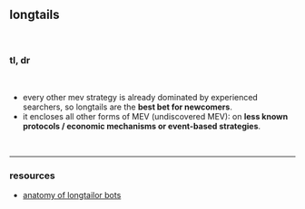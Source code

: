 ## longtails

<br>

### tl, dr

<br>

* every other mev strategy is already dominated by experienced searchers, so longtails are the **best bet for newcomers**.
* it encloses all other forms of MEV (undiscovered MEV): on **less known protocols / economic mechanisms or event-based strategies**.

<br>

---

### resources

* [anatomy of longtailor bots](https://github.com/go-outside-labs/mev-toolkit/blob/main/anatomy_of_mev_bots/bots/longtailors.md)
